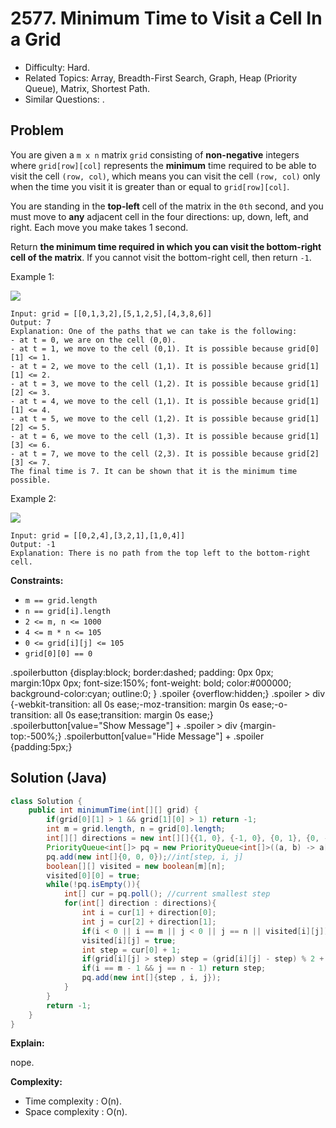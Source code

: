 # 2577. Minimum Time to Visit a Cell In a Grid

- Difficulty: Hard.
- Related Topics: Array, Breadth-First Search, Graph, Heap (Priority Queue), Matrix, Shortest Path.
- Similar Questions: .

## Problem

You are given a `m x n` matrix `grid` consisting of **non-negative** integers where `grid[row][col]` represents the **minimum** time required to be able to visit the cell `(row, col)`, which means you can visit the cell `(row, col)` only when the time you visit it is greater than or equal to `grid[row][col]`.

You are standing in the **top-left** cell of the matrix in the `0th` second, and you must move to **any** adjacent cell in the four directions: up, down, left, and right. Each move you make takes 1 second.

Return **the **minimum** time required in which you can visit the bottom-right cell of the matrix**. If you cannot visit the bottom-right cell, then return `-1`.

Example 1:

![](https://assets.leetcode.com/uploads/2023/02/14/yetgriddrawio-8.png)

```
Input: grid = [[0,1,3,2],[5,1,2,5],[4,3,8,6]]
Output: 7
Explanation: One of the paths that we can take is the following:
- at t = 0, we are on the cell (0,0).
- at t = 1, we move to the cell (0,1). It is possible because grid[0][1] <= 1.
- at t = 2, we move to the cell (1,1). It is possible because grid[1][1] <= 2.
- at t = 3, we move to the cell (1,2). It is possible because grid[1][2] <= 3.
- at t = 4, we move to the cell (1,1). It is possible because grid[1][1] <= 4.
- at t = 5, we move to the cell (1,2). It is possible because grid[1][2] <= 5.
- at t = 6, we move to the cell (1,3). It is possible because grid[1][3] <= 6.
- at t = 7, we move to the cell (2,3). It is possible because grid[2][3] <= 7.
The final time is 7. It can be shown that it is the minimum time possible.
```

Example 2:

![](https://assets.leetcode.com/uploads/2023/02/14/yetgriddrawio-9.png)

```
Input: grid = [[0,2,4],[3,2,1],[1,0,4]]
Output: -1
Explanation: There is no path from the top left to the bottom-right cell.
```

**Constraints:**

- `m == grid.length`
- `n == grid[i].length`
- `2 <= m, n <= 1000`
- `4 <= m * n <= 105`
- `0 <= grid[i][j] <= 105`
- `grid[0][0] == 0`

.spoilerbutton {display:block; border:dashed; padding: 0px 0px; margin:10px 0px; font-size:150%; font-weight: bold; color:#000000; background-color:cyan; outline:0;
}
.spoiler {overflow:hidden;}
.spoiler > div {-webkit-transition: all 0s ease;-moz-transition: margin 0s ease;-o-transition: all 0s ease;transition: margin 0s ease;}
.spoilerbutton[value="Show Message"] + .spoiler > div {margin-top:-500%;}
.spoilerbutton[value="Hide Message"] + .spoiler {padding:5px;}

## Solution (Java)

```java
class Solution {
    public int minimumTime(int[][] grid) {
        if(grid[0][1] > 1 && grid[1][0] > 1) return -1;
        int m = grid.length, n = grid[0].length;
        int[][] directions = new int[][]{{1, 0}, {-1, 0}, {0, 1}, {0, -1}};
        PriorityQueue<int[]> pq = new PriorityQueue<int[]>((a, b) -> a[0] - b[0]);
        pq.add(new int[]{0, 0, 0});//int[step, i, j]
        boolean[][] visited = new boolean[m][n];
        visited[0][0] = true;
        while(!pq.isEmpty()){
            int[] cur = pq.poll(); //current smallest step
            for(int[] direction : directions){
                int i = cur[1] + direction[0];
                int j = cur[2] + direction[1];
                if(i < 0 || i == m || j < 0 || j == n || visited[i][j]) continue;
                visited[i][j] = true;
                int step = cur[0] + 1;
                if(grid[i][j] > step) step = (grid[i][j] - step) % 2 + grid[i][j];
                if(i == m - 1 && j == n - 1) return step;
                pq.add(new int[]{step , i, j});
            }
        }
        return -1;
    }
}
```

**Explain:**

nope.

**Complexity:**

- Time complexity : O(n).
- Space complexity : O(n).
